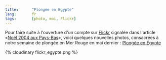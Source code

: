 ```yaml
--- 
title:      "Plongée en Egypte" 
lang:       fr 
tags:       [photo, moi, Flickr]
---
```





Pour faire suite à l'ouverture d'un compte sur [Flickr](http://flickr.com/) signalée dans l'article «[Noël 2004 aux Pays-Bas](/2004/12/noel-2004-aux-pays-bas.html)», voici quelques nouvelles photos, consacrées à notre semaine de plongée en Mer Rouge en mai dernier : [Plongée en Égypte](http://flickr.com/photos/nicolas-hoizey/sets/76514/)

{% cloudinary flickr_egypte.png %}
